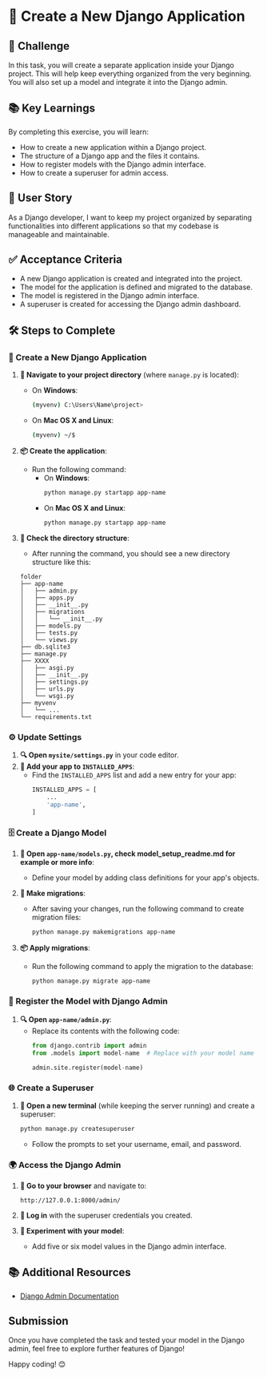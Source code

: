 # 🌟 Create a New Django Application

## 🎯 Challenge

In this task, you will create a separate application inside your Django project. This will help keep everything organized from the very beginning. You will also set up a model and integrate it into the Django admin.

## 📚 Key Learnings

By completing this exercise, you will learn:

- How to create a new application within a Django project.
- The structure of a Django app and the files it contains.
- How to register models with the Django admin interface.
- How to create a superuser for admin access.

## 👤 User Story

As a Django developer, I want to keep my project organized by separating functionalities into different applications so that my codebase is manageable and maintainable.

## ✅ Acceptance Criteria

- A new Django application is created and integrated into the project.
- The model for the application is defined and migrated to the database.
- The model is registered in the Django admin interface.
- A superuser is created for accessing the Django admin dashboard.

## 🛠️ Steps to Complete

### 📁 Create a New Django Application

1. **🔄 Navigate to your project directory** (where `manage.py` is located):
   - On **Windows**:
     ```bash
     (myvenv) C:\Users\Name\project>
     ```
   - On **Mac OS X and Linux**:
     ```bash
     (myvenv) ~/$
     ```

2. **📦 Create the application**:
   - Run the following command:
     - On **Windows**:
       ```bash
       python manage.py startapp app-name
       ```
     - On **Mac OS X and Linux**:
       ```bash
       python manage.py startapp app-name
       ```

3. **📂 Check the directory structure**:
   - After running the command, you should see a new directory structure like this:

   ```
   folder
   ├── app-name
   │   ├── admin.py
   │   ├── apps.py
   │   ├── __init__.py
   │   ├── migrations
   │   │   └── __init__.py
   │   ├── models.py
   │   ├── tests.py
   │   └── views.py
   ├── db.sqlite3
   ├── manage.py
   ├── XXXX
   │   ├── asgi.py
   │   ├── __init__.py
   │   ├── settings.py
   │   ├── urls.py
   │   └── wsgi.py
   ├── myvenv
   │   └── ...
   └── requirements.txt
   ```

### ⚙️ Update Settings

1. **🔍 Open `mysite/settings.py`** in your code editor.
2. **📜 Add your app to `INSTALLED_APPS`**:
   - Find the `INSTALLED_APPS` list and add a new entry for your app:
     ```python
     INSTALLED_APPS = [
         ...
         'app-name',
     ]
     ```

### 🗄️ Create a Django Model

1. **📂 Open `app-name/models.py`, check model_setup_readme.md for example or more info**:
   - Define your model by adding class definitions for your app's objects.

2. **🔄 Make migrations**:
   - After saving your changes, run the following command to create migration files:
     ```bash
     python manage.py makemigrations app-name
     ```

3. **📦 Apply migrations**:
   - Run the following command to apply the migration to the database:
     ```bash
     python manage.py migrate app-name
     ```

### 🏢 Register the Model with Django Admin

1. **🔍 Open `app-name/admin.py`**:
   - Replace its contents with the following code:
     ```python
     from django.contrib import admin
     from .models import model-name  # Replace with your model name

     admin.site.register(model-name)
     ```

### 🌐 Create a Superuser

1. **🔄 Open a new terminal** (while keeping the server running) and create a superuser:
   ```bash
   python manage.py createsuperuser
   ```
   - Follow the prompts to set your username, email, and password.

### 🌍 Access the Django Admin

1. **🔗 Go to your browser** and navigate to:
   ```
   http://127.0.0.1:8000/admin/
   ```
2. **🔑 Log in** with the superuser credentials you created.

3. **📝 Experiment with your model**:
   - Add five or six model values in the Django admin interface.

## 📚 Additional Resources

- [Django Admin Documentation](https://docs.djangoproject.com/en/4.2/ref/contrib/admin/)

## Submission

Once you have completed the task and tested your model in the Django admin, feel free to explore further features of Django!

Happy coding! 😊